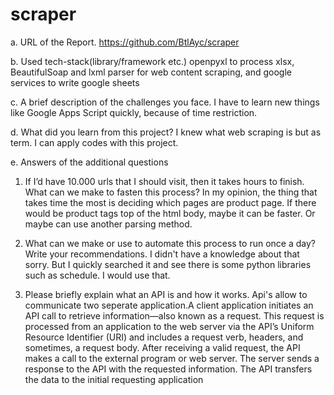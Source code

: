 # scraper
a. URL of the Report.
https://github.com/BtlAyc/scraper

b. Used tech-stack(library/framework etc.)
openpyxl to process xlsx, BeautifulSoap and lxml parser for web content scraping, and google services to write google sheets

c. A brief description of the challenges you face. 
I have to learn new things like Google Apps Script quickly, because of time restriction.

d. What did you learn from this project?
I knew what web scraping is but as term. I can apply codes with this project.

e. Answers of the additional questions

1. If I’d have 10.000 urls that I should visit, then it takes hours to finish. What can we make to fasten this process?
    In my opinion, the thing that takes time the most is deciding which pages are product page. If there would be product tags top of the html body, maybe it can be faster. Or maybe can use another parsing method.

2. What can we make or use to automate this process to run once a day? Write your recommendations.
    I didn't have a knowledge about that sorry. But I quickly searched it and see there is some python libraries such as schedule. I would use that.

3. Please briefly explain what an API is and how it works.
    Api's allow to communicate two seperate application.A client application initiates an API call to retrieve information—also known as a request. This request is processed from an application to the web server via the API’s Uniform Resource Identifier (URI) and includes a request verb, headers, and sometimes, a request body.
After receiving a valid request, the API makes a call to the external program or web server.
The server sends a response to the API with the requested information.
The API transfers the data to the initial requesting application